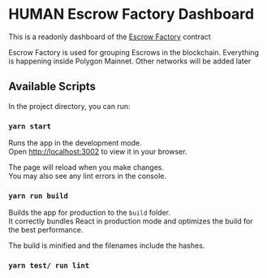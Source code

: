 # HUMAN Escrow Factory Dashboard

This is a readonly dashboard of the [Escrow Factory](https://github.com/humanprotocol/hmt-escrow/blob/master/contracts/EscrowFactory.sol) contract

Escrow Factory is used for grouping Escrows in the blockchain. Everything is happening inside Polygon Mainnet. Other networks will be added later

## Available Scripts

In the project directory, you can run:

### `yarn start`

Runs the app in the development mode.\
Open [http://localhost:3002](http://localhost:3002) to view it in your browser.

The page will reload when you make changes.\
You may also see any lint errors in the console.

### `yarn run build`

Builds the app for production to the `build` folder.\
It correctly bundles React in production mode and optimizes the build for the best performance.

The build is minified and the filenames include the hashes.

### `yarn test/ run lint`


